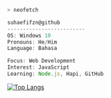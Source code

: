 ```bash
> neofetch
```

```javascript
suhaefifzn@github
-------------------------
OS: Windows 10
Pronouns: He/Him
Language: Bahasa

Focus: Web Development
Interest: JavaScript
Learning: Node.js, Hapi, GitHub
```
[![Top Langs](https://github-readme-stats.vercel.app/api/top-langs/?username=suhaefifzn&layout=compact)](https://github.com/anuraghazra/github-readme-stats)
